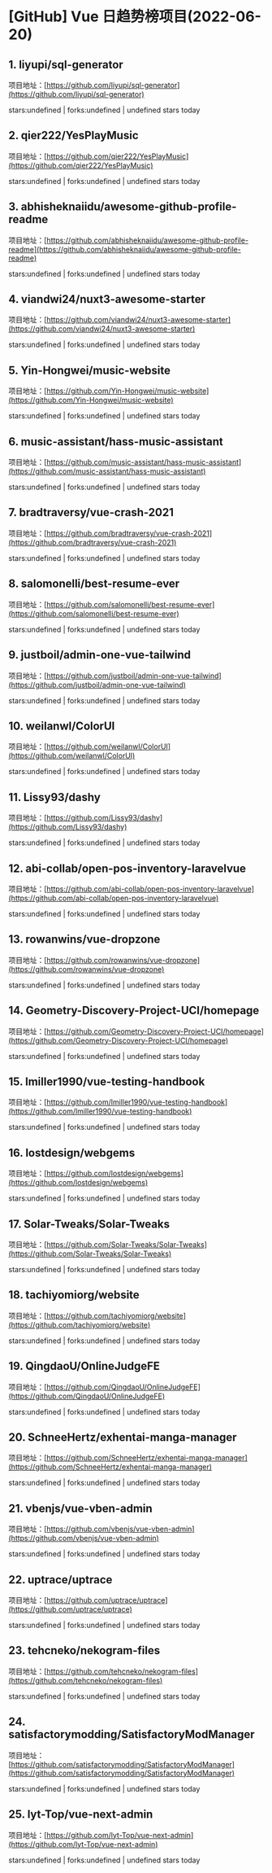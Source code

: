 # [GitHub] Vue 日趋势榜项目(2022-06-20)

## 1. liyupi/sql-generator 

项目地址：[https://github.com/liyupi/sql-generator](https://github.com/liyupi/sql-generator)

stars:undefined | forks:undefined | undefined stars today 



## 2. qier222/YesPlayMusic 

项目地址：[https://github.com/qier222/YesPlayMusic](https://github.com/qier222/YesPlayMusic)

stars:undefined | forks:undefined | undefined stars today 



## 3. abhisheknaiidu/awesome-github-profile-readme 

项目地址：[https://github.com/abhisheknaiidu/awesome-github-profile-readme](https://github.com/abhisheknaiidu/awesome-github-profile-readme)

stars:undefined | forks:undefined | undefined stars today 



## 4. viandwi24/nuxt3-awesome-starter 

项目地址：[https://github.com/viandwi24/nuxt3-awesome-starter](https://github.com/viandwi24/nuxt3-awesome-starter)

stars:undefined | forks:undefined | undefined stars today 



## 5. Yin-Hongwei/music-website 

项目地址：[https://github.com/Yin-Hongwei/music-website](https://github.com/Yin-Hongwei/music-website)

stars:undefined | forks:undefined | undefined stars today 



## 6. music-assistant/hass-music-assistant 

项目地址：[https://github.com/music-assistant/hass-music-assistant](https://github.com/music-assistant/hass-music-assistant)

stars:undefined | forks:undefined | undefined stars today 



## 7. bradtraversy/vue-crash-2021 

项目地址：[https://github.com/bradtraversy/vue-crash-2021](https://github.com/bradtraversy/vue-crash-2021)

stars:undefined | forks:undefined | undefined stars today 



## 8. salomonelli/best-resume-ever 

项目地址：[https://github.com/salomonelli/best-resume-ever](https://github.com/salomonelli/best-resume-ever)

stars:undefined | forks:undefined | undefined stars today 



## 9. justboil/admin-one-vue-tailwind 

项目地址：[https://github.com/justboil/admin-one-vue-tailwind](https://github.com/justboil/admin-one-vue-tailwind)

stars:undefined | forks:undefined | undefined stars today 



## 10. weilanwl/ColorUI 

项目地址：[https://github.com/weilanwl/ColorUI](https://github.com/weilanwl/ColorUI)

stars:undefined | forks:undefined | undefined stars today 



## 11. Lissy93/dashy 

项目地址：[https://github.com/Lissy93/dashy](https://github.com/Lissy93/dashy)

stars:undefined | forks:undefined | undefined stars today 



## 12. abi-collab/open-pos-inventory-laravelvue 

项目地址：[https://github.com/abi-collab/open-pos-inventory-laravelvue](https://github.com/abi-collab/open-pos-inventory-laravelvue)

stars:undefined | forks:undefined | undefined stars today 



## 13. rowanwins/vue-dropzone 

项目地址：[https://github.com/rowanwins/vue-dropzone](https://github.com/rowanwins/vue-dropzone)

stars:undefined | forks:undefined | undefined stars today 



## 14. Geometry-Discovery-Project-UCI/homepage 

项目地址：[https://github.com/Geometry-Discovery-Project-UCI/homepage](https://github.com/Geometry-Discovery-Project-UCI/homepage)

stars:undefined | forks:undefined | undefined stars today 



## 15. lmiller1990/vue-testing-handbook 

项目地址：[https://github.com/lmiller1990/vue-testing-handbook](https://github.com/lmiller1990/vue-testing-handbook)

stars:undefined | forks:undefined | undefined stars today 



## 16. lostdesign/webgems 

项目地址：[https://github.com/lostdesign/webgems](https://github.com/lostdesign/webgems)

stars:undefined | forks:undefined | undefined stars today 



## 17. Solar-Tweaks/Solar-Tweaks 

项目地址：[https://github.com/Solar-Tweaks/Solar-Tweaks](https://github.com/Solar-Tweaks/Solar-Tweaks)

stars:undefined | forks:undefined | undefined stars today 



## 18. tachiyomiorg/website 

项目地址：[https://github.com/tachiyomiorg/website](https://github.com/tachiyomiorg/website)

stars:undefined | forks:undefined | undefined stars today 



## 19. QingdaoU/OnlineJudgeFE 

项目地址：[https://github.com/QingdaoU/OnlineJudgeFE](https://github.com/QingdaoU/OnlineJudgeFE)

stars:undefined | forks:undefined | undefined stars today 



## 20. SchneeHertz/exhentai-manga-manager 

项目地址：[https://github.com/SchneeHertz/exhentai-manga-manager](https://github.com/SchneeHertz/exhentai-manga-manager)

stars:undefined | forks:undefined | undefined stars today 



## 21. vbenjs/vue-vben-admin 

项目地址：[https://github.com/vbenjs/vue-vben-admin](https://github.com/vbenjs/vue-vben-admin)

stars:undefined | forks:undefined | undefined stars today 



## 22. uptrace/uptrace 

项目地址：[https://github.com/uptrace/uptrace](https://github.com/uptrace/uptrace)

stars:undefined | forks:undefined | undefined stars today 



## 23. tehcneko/nekogram-files 

项目地址：[https://github.com/tehcneko/nekogram-files](https://github.com/tehcneko/nekogram-files)

stars:undefined | forks:undefined | undefined stars today 



## 24. satisfactorymodding/SatisfactoryModManager 

项目地址：[https://github.com/satisfactorymodding/SatisfactoryModManager](https://github.com/satisfactorymodding/SatisfactoryModManager)

stars:undefined | forks:undefined | undefined stars today 



## 25. lyt-Top/vue-next-admin 

项目地址：[https://github.com/lyt-Top/vue-next-admin](https://github.com/lyt-Top/vue-next-admin)

stars:undefined | forks:undefined | undefined stars today 



